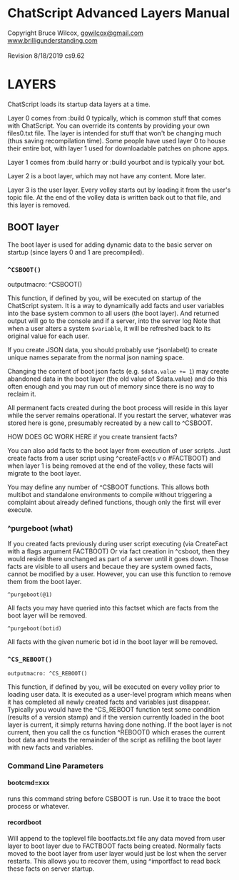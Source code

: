# ChatScript Advanced Layers Manual
Copyright Bruce Wilcox, gowilcox@gmail.com www.brilligunderstanding.com<br>
<br>Revision 8/18/2019 cs9.62


# LAYERS

ChatScript loads its startup data layers at a time.

Layer 0 comes from :build 0 typically, which is common stuff
that comes with ChatScript. You can override its contents by providing
your own files0.txt file. The layer is intended for stuff that won't be
changing much (thus saving recompilation time). Some people have used layer 0
to house their entire bot, with layer 1 used for downloadable patches on phone apps.

Layer 1 comes from :build harry or :build yourbot and is typically your bot.

Layer 2 is a boot layer, which may not have any content. More later.

Layer 3 is the user layer. Every volley starts out by loading it from the user's topic file.
At the end of the volley data is written back out to that file, and this layer is removed.

## BOOT layer

The boot layer is used for adding dynamic data to the basic server on startup (since layers 0 and 1 are
precompiled). 

### `^CSBOOT()`

outputmacro: ^CSBOOT()

This function, if defined by you, will be executed on startup of the ChatScript system. It
is a way to dynamically add facts and user variables into the base system common to all
users (the boot layer). And returned output will go to the console and if a server, into the server log
Note that when a user alters a system `$variable`, it will be refreshed back to its original
value for each user.

If you create JSON data, you should probably use ^jsonlabel() to create unique names separate from the 
normal json naming space. 

Changing the content of boot json facts (e.g. `$data.value += 1`) may create
abandoned data in the boot layer (the old value of $data.value) and do 
this often enough and you may run out of memory since there is no way to reclaim it.


All permanent facts created during the boot process will reside in this layer while the server remains operational.
If you restart the server, whatever was stored here is gone, presumably recreated by a new call to ^CSBOOT.

HOW DOES GC WORK HERE if you create transient facts?

You can also add facts to the boot layer from execution of user scripts.
Just create facts from a user script using ^createFact(s v o #FACTBOOT)
and when layer 1 is being removed at the end of the volley, these facts will migrate to the boot layer.

You may define any number of ^CSBOOT functions.
This allows both multibot and standalone environments to compile without triggering
a complaint about already defined functions, though only the first will ever execute.



### ^purgeboot (what)
If you created facts previously during user script executing (via CreateFact with a flags argument FACTBOOT) Or
via fact creation in ^csboot,
then they would reside there unchanged as part of a server until it goes down. Those facts
are visible to all users and becaue they are system owned facts, cannot be modified by a user.
However, you can use this function to remove them from the boot layer.

```
^purgeboot(@1)
```
All facts you may have queried into this factset which are facts from the boot layer
will be removed.

```
^purgeboot(botid)
```
All facts with the given numeric bot id in the boot layer
will be removed.


### `^CS_REBOOT()`

    outputmacro: ^CS_REBOOT()

This function, if defined by you, will be executed on every volley prior to loading user data.
It is executed as a user-level program which means when it has completed all newly created facts and variables
just disappear. Typically you would have the ^CS_REBOOT function test some condition (results of a version stamp)
and if the version currently loaded in the boot layer is current, it simply returns having done 
nothing. If the boot layer is not current, then you call the cs function ^REBOOT() which erases the current
boot data and treats the remainder of the script as refilling the boot layer with new facts and
variables.

### Command Line Parameters 

#### bootcmd=xxx  

runs this command string before CSBOOT is run.
Use it to trace the boot process or whatever.

#### recordboot

Will append to the toplevel file bootfacts.txt file any data moved from user layer to boot layer due to FACTBOOT facts being
created. Normally facts moved to the boot layer from user layer would just be lost when the
server restarts. This allows you to recover them, using  ^importfact to read 
back these facts on server startup.




